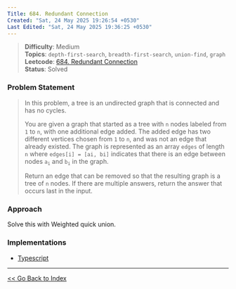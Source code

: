 ```yaml
---
Title: 684. Redundant Connection
Created: "Sat, 24 May 2025 19:26:54 +0530"
Last Edited: "Sat, 24 May 2025 19:36:25 +0530"
---
```


> **Difficulty**: Medium  
> **Topics**: `depth-first-search`, `breadth-first-search`, `union-find`, `graph`  
> **Leetcode**: [684. Redundant Connection][leetcode-684]  
> **Status**: Solved

### Problem Statement

> In this problem, a tree is an undirected graph that is connected and has no
> cycles.
>
> You are given a graph that started as a tree with `n` nodes labeled from `1` to `n`,
> with one additional edge added. The added edge has two different vertices chosen
> from `1` to `n`, and was not an edge that already existed. The graph is represented
> as an array `edges` of length `n` where `edges[i] = [ai, bi]` indicates that
> there is an edge between nodes <code>a<sub>i</sub></code> and
> <code>b<sub>i</sub></code> in the graph.
>
> Return an edge that can be removed so that the resulting graph is a tree of `n`
> nodes. If there are multiple answers, return the answer that occurs last in the
> input.

### Approach

Solve this with Weighted quick union.

### Implementations

- [Typescript](./ts/redundant-connectin.ts)

---

[<< Go Back to Index](../../index.md)

[leetcode-684]: https://leetcode.com/problems/redundant-connection/
